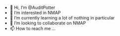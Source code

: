 - 👋 Hi, I’m @AuditPotter
- 👀 I’m interested in NMAP
- 🌱 I’m currently learning a lot of nothing in particular
- 💞️ I’m looking to collaborate on NMAP
- 📫 How to reach me ...

<!---
AuditPotter/AuditPotter is a ✨ special ✨ repository because its `README.md` (this file) appears on your GitHub profile.
You can click the Preview link to take a look at your changes.
--->
